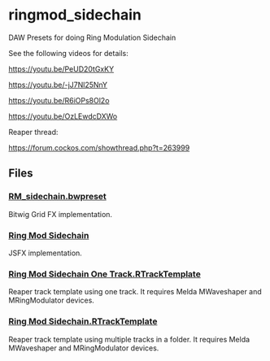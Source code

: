 # ringmod_sidechain
DAW Presets for doing Ring Modulation Sidechain

See the following videos for details:

https://youtu.be/PeUD20tGxKY

https://youtu.be/-jJ7Nl25NnY

https://youtu.be/R6iOPs8Ol2o

https://youtu.be/OzLEwdcDXWo

Reaper thread:

https://forum.cockos.com/showthread.php?t=263999

## Files

### [RM_sidechain.bwpreset](RM_sidechain.bwpreset)

Bitwig Grid FX implementation.

### [Ring Mod Sidechain](Ring%20Mod%20Sidechain)

JSFX implementation.

### [Ring Mod Sidechain One Track.RTrackTemplate](Ring%20Mod%20Sidechain%20One%20Track.RTrackTemplate)

Reaper track template using one track. It requires Melda MWaveshaper and MRingModulator devices.

### [Ring Mod Sidechain.RTrackTemplate](Ring%20Mod%20Sidechain.RTrackTemplate)

Reaper track template using multiple tracks in a folder. It requires Melda MWaveshaper and MRingModulator devices.
